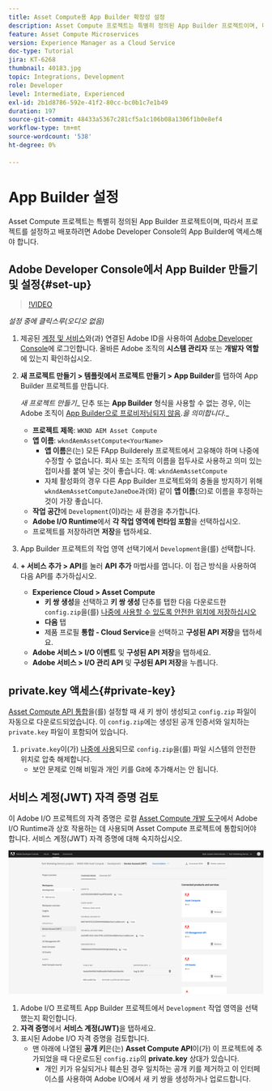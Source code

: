 ```yaml
---
title: Asset Compute용 App Builder 확장성 설정
description: Asset Compute 프로젝트는 특별히 정의된 App Builder 프로젝트이며, 따라서 프로젝트를 설정하고 배포하려면 Adobe Developer Console의 App Builder에 액세스해야 합니다.
feature: Asset Compute Microservices
version: Experience Manager as a Cloud Service
doc-type: Tutorial
jira: KT-6268
thumbnail: 40183.jpg
topic: Integrations, Development
role: Developer
level: Intermediate, Experienced
exl-id: 2b1d8786-592e-41f2-80cc-bc0b1c7e1b49
duration: 197
source-git-commit: 48433a5367c281cf5a1c106b08a1306f1b0e8ef4
workflow-type: tm+mt
source-wordcount: '538'
ht-degree: 0%

---
```


# App Builder 설정

Asset Compute 프로젝트는 특별히 정의된 App Builder 프로젝트이며, 따라서 프로젝트를 설정하고 배포하려면 Adobe Developer Console의 App Builder에 액세스해야 합니다.

## Adobe Developer Console에서 App Builder 만들기 및 설정{#set-up}

>[!VIDEO](https://video.tv.adobe.com/v/40183?quality=12&learn=on)

_설정 중에 클릭스루(오디오 없음)_

1. 제공된 [계정 및 서비스](./accounts-and-services.md)와(과) 연결된 Adobe ID을 사용하여 [Adobe Developer Console](https://console.adobe.io)에 로그인합니다. 올바른 Adobe 조직의 __시스템 관리자__ 또는 __개발자 역할__&#x200B;에 있는지 확인하십시오.
1. __새 프로젝트 만들기 > 템플릿에서 프로젝트 만들기 > App Builder__&#x200B;를 탭하여 App Builder 프로젝트를 만듭니다.

   _새 프로젝트 만들기__ 단추 또는 __App Builder__ 형식을 사용할 수 없는 경우, 이는 Adobe 조직이 [App Builder으로 프로비저닝되지 않음](#request-adobe-project-app-builder)._을 의미합니다.__

   + __프로젝트 제목__: `WKND AEM Asset Compute`
   + __앱 이름__: `wkndAemAssetCompute<YourName>`
      + __앱 이름__&#x200B;은(는) 모든 FApp Builderely 프로젝트에서 고유해야 하며 나중에 수정할 수 없습니다. 회사 또는 조직의 이름을 접두사로 사용하고 의미 있는 접미사를 붙여 넣는 것이 좋습니다. 예: `wkndAemAssetCompute`
      + 자체 활성화의 경우 다른 App Builder 프로젝트와의 충돌을 방지하기 위해 `wkndAemAssetComputeJaneDoe`과(와) 같이 __앱 이름__(으)로 이름을 후정하는 것이 가장 좋습니다.
   + __작업 공간__&#x200B;에 `Development`(이)라는 새 환경을 추가합니다.
   + __Adobe I/O Runtime__&#x200B;에서 __각 작업 영역에 런타임 포함__&#x200B;을 선택하십시오.
   + 프로젝트를 저장하려면 __저장__&#x200B;을 탭하세요.
1. App Builder 프로젝트의 작업 영역 선택기에서 `Development`을(를) 선택합니다.
1. __+ 서비스 추가 > API__&#x200B;를 눌러 __API 추가__ 마법사를 엽니다. 이 접근 방식을 사용하여 다음 API를 추가하십시오.

   + __Experience Cloud > Asset Compute__
      + __키 쌍 생성__&#x200B;을 선택하고 __키 쌍 생성__ 단추를 탭한 다음 다운로드한 `config.zip`을(를) [나중에 사용할 수 있도록 안전한 위치에 저장하십시오](#private-key)
      + __다음__ 탭
      + 제품 프로필 __통합 - Cloud Service__&#x200B;을 선택하고 __구성된 API 저장__&#x200B;을 탭하세요.
   + __Adobe 서비스 > I/O 이벤트__ 및 __구성된 API 저장__&#x200B;을 탭하세요.
   + __Adobe 서비스 > I/O 관리 API__ 및 __구성된 API 저장__&#x200B;을 누릅니다.

## private.key 액세스{#private-key}

[Asset Compute API 통합](#set-up)을(를) 설정할 때 새 키 쌍이 생성되고 `config.zip` 파일이 자동으로 다운로드되었습니다. 이 `config.zip`에는 생성된 공개 인증서와 일치하는 `private.key` 파일이 포함되어 있습니다.

1. `private.key`이(가) [나중에 사용](../develop/environment-variables.md)되므로 `config.zip`을(를) 파일 시스템의 안전한 위치로 압축 해제합니다.
   + 보안 문제로 인해 비밀과 개인 키를 Git에 추가해서는 안 됩니다.

## 서비스 계정(JWT) 자격 증명 검토

이 Adobe I/O 프로젝트의 자격 증명은 로컬 [Asset Compute 개발 도구](../develop/development-tool.md)에서 Adobe I/O Runtime과 상호 작용하는 데 사용되며 Asset Compute 프로젝트에 통합되어야 합니다. 서비스 계정(JWT) 자격 증명에 대해 숙지하십시오.

![Adobe Developer 서비스 계정 자격 증명](./assets/app-builder/service-account.png)

1. Adobe I/O 프로젝트 App Builder 프로젝트에서 `Development` 작업 영역을 선택했는지 확인합니다.
1. __자격 증명__&#x200B;에서 __서비스 계정(JWT)__&#x200B;을 탭하세요.
1. 표시된 Adobe I/O 자격 증명을 검토합니다.
   + 맨 아래에 나열된 __공개 키__&#x200B;은(는) __Asset Compute API__&#x200B;이(가) 이 프로젝트에 추가되었을 때 다운로드된 `config.zip`의 __private.key__ 상대가 있습니다.
      + 개인 키가 유실되거나 훼손된 경우 일치하는 공개 키를 제거하고 이 인터페이스를 사용하여 Adobe I/O에서 새 키 쌍을 생성하거나 업로드합니다.

